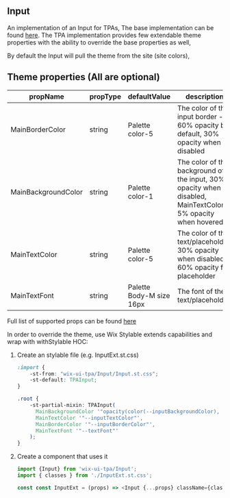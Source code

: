 ## Input
An implementation of an Input for TPAs,
The base implementation can be found [here](https://wix.github.io/wix-ui/?selectedKind=Components&selectedStory=Input).
The TPA implementation provides few extendable theme properties with the ability to override the base properties as well,

By default the Input will pull the theme from the site (site colors),

## Theme properties (All are optional)

| propName   | propType | defaultValue | description |
|------------|----------|--------------|-------------|
| MainBorderColor  | string   | Palette color-5 | The color of the input border - 60% opacity by default, 30% opacity when disabled |
| MainBackgroundColor  | string   | Palette color-1 | The color of the background of the input, 30% opacity when disabled, MainTextColor 5% opacity when hovered |
| MainTextColor  | string   | Palette color-5 | The color of the text/placeholder, 30% opacity when disabled, 60% opacity for placeholder |
| MainTextFont  |  string  | Palette Body-M size 16px | The font of the text/placeholder |

Full list of supported props can be found [here](https://wix.github.io/wix-ui/?selectedKind=Components&selectedStory=Input)


In order to override the theme, use Wix Stylable extends capabilities and wrap with withStylable HOC:

1. Create an stylable file (e.g. InputExt.st.css)
    ``` css
    :import {
        -st-from: "wix-ui-tpa/Input/Input.st.css";
        -st-default: TPAInput;
    }
    
    .root {
        -st-partial-mixin: TPAInput(
          MainBackgroundColor '"opacity(color(--inputBackgroundColor), 0.2)"',
          MainTextColor '"--inputTextColor"',
          MainBorderColor '"--inputBorderColor"',
          MainTextFont '"--textFont"'
        );
    }
    ```

2. Create a component that uses it
    ``` javascript
    import {Input} from 'wix-ui-tpa/Input';
    import { classes } from './InputExt.st.css';

    const const InputExt = (props) => <Input {...props} className={classes.root} />;
    ```
